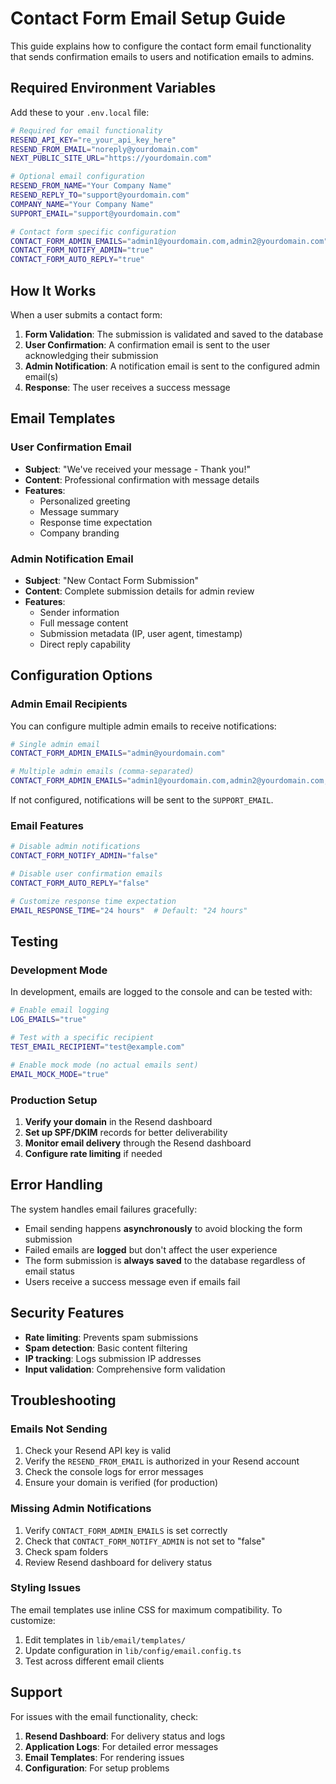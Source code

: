 # Contact Form Email Setup Guide

This guide explains how to configure the contact form email functionality that sends confirmation emails to users and notification emails to admins.

## Required Environment Variables

Add these to your `.env.local` file:

```bash
# Required for email functionality
RESEND_API_KEY="re_your_api_key_here"
RESEND_FROM_EMAIL="noreply@yourdomain.com"
NEXT_PUBLIC_SITE_URL="https://yourdomain.com"

# Optional email configuration
RESEND_FROM_NAME="Your Company Name"
RESEND_REPLY_TO="support@yourdomain.com"
COMPANY_NAME="Your Company Name"
SUPPORT_EMAIL="support@yourdomain.com"

# Contact form specific configuration
CONTACT_FORM_ADMIN_EMAILS="admin1@yourdomain.com,admin2@yourdomain.com"
CONTACT_FORM_NOTIFY_ADMIN="true"
CONTACT_FORM_AUTO_REPLY="true"
```

## How It Works

When a user submits a contact form:

1. **Form Validation**: The submission is validated and saved to the database
2. **User Confirmation**: A confirmation email is sent to the user acknowledging their submission
3. **Admin Notification**: A notification email is sent to the configured admin email(s)
4. **Response**: The user receives a success message

## Email Templates

### User Confirmation Email

- **Subject**: "We've received your message - Thank you!"
- **Content**: Professional confirmation with message details
- **Features**:
  - Personalized greeting
  - Message summary
  - Response time expectation
  - Company branding

### Admin Notification Email

- **Subject**: "New Contact Form Submission"
- **Content**: Complete submission details for admin review
- **Features**:
  - Sender information
  - Full message content
  - Submission metadata (IP, user agent, timestamp)
  - Direct reply capability

## Configuration Options

### Admin Email Recipients

You can configure multiple admin emails to receive notifications:

```bash
# Single admin email
CONTACT_FORM_ADMIN_EMAILS="admin@yourdomain.com"

# Multiple admin emails (comma-separated)
CONTACT_FORM_ADMIN_EMAILS="admin1@yourdomain.com,admin2@yourdomain.com,support@yourdomain.com"
```

If not configured, notifications will be sent to the `SUPPORT_EMAIL`.

### Email Features

```bash
# Disable admin notifications
CONTACT_FORM_NOTIFY_ADMIN="false"

# Disable user confirmation emails
CONTACT_FORM_AUTO_REPLY="false"

# Customize response time expectation
EMAIL_RESPONSE_TIME="24 hours"  # Default: "24 hours"
```

## Testing

### Development Mode

In development, emails are logged to the console and can be tested with:

```bash
# Enable email logging
LOG_EMAILS="true"

# Test with a specific recipient
TEST_EMAIL_RECIPIENT="test@example.com"

# Enable mock mode (no actual emails sent)
EMAIL_MOCK_MODE="true"
```

### Production Setup

1. **Verify your domain** in the Resend dashboard
2. **Set up SPF/DKIM** records for better deliverability
3. **Monitor email delivery** through the Resend dashboard
4. **Configure rate limiting** if needed

## Error Handling

The system handles email failures gracefully:

- Email sending happens **asynchronously** to avoid blocking the form submission
- Failed emails are **logged** but don't affect the user experience
- The form submission is **always saved** to the database regardless of email status
- Users receive a success message even if emails fail

## Security Features

- **Rate limiting**: Prevents spam submissions
- **Spam detection**: Basic content filtering
- **IP tracking**: Logs submission IP addresses
- **Input validation**: Comprehensive form validation

## Troubleshooting

### Emails Not Sending

1. Check your Resend API key is valid
2. Verify the `RESEND_FROM_EMAIL` is authorized in your Resend account
3. Check the console logs for error messages
4. Ensure your domain is verified (for production)

### Missing Admin Notifications

1. Verify `CONTACT_FORM_ADMIN_EMAILS` is set correctly
2. Check that `CONTACT_FORM_NOTIFY_ADMIN` is not set to "false"
3. Check spam folders
4. Review Resend dashboard for delivery status

### Styling Issues

The email templates use inline CSS for maximum compatibility. To customize:

1. Edit templates in `lib/email/templates/`
2. Update configuration in `lib/config/email.config.ts`
3. Test across different email clients

## Support

For issues with the email functionality, check:

1. **Resend Dashboard**: For delivery status and logs
2. **Application Logs**: For detailed error messages
3. **Email Templates**: For rendering issues
4. **Configuration**: For setup problems
